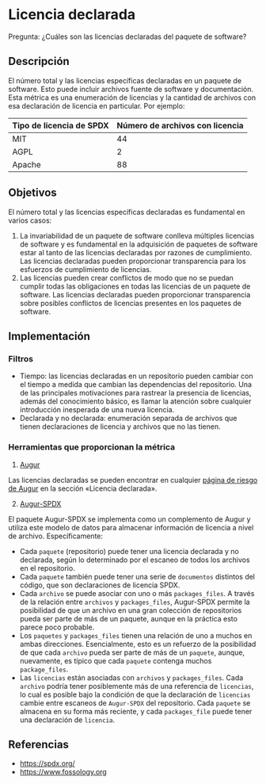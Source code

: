# Licencia declarada

Pregunta: ¿Cuáles son las licencias declaradas del paquete de software?

## Descripción
El número total y las licencias específicas declaradas en un paquete de software. Esto puede incluir archivos fuente de software y documentación. Esta métrica es una enumeración de licencias y la cantidad de archivos con esa declaración de licencia en particular. Por ejemplo:

| Tipo de licencia de SPDX | Número de archivos con licencia |
| ------------------------ | ------------------------------- |
| MIT                      | 44                              |
| AGPL                     | 2                               |
| Apache                   | 88                              |


## Objetivos
El número total y las licencias específicas declaradas es fundamental en varios casos:
1. La invariabilidad de un paquete de software conlleva múltiples licencias de software y es fundamental en la adquisición de paquetes de software estar al tanto de las licencias declaradas por razones de cumplimiento. Las licencias declaradas pueden proporcionar transparencia para los esfuerzos de cumplimiento de licencias.
2. Las licencias pueden crear conflictos de modo que no se puedan cumplir todas las obligaciones en todas las licencias de un paquete de software. Las licencias declaradas pueden proporcionar transparencia sobre posibles conflictos de licencias presentes en los paquetes de software.

## Implementación

### Filtros
* Tiempo: las licencias declaradas en un repositorio pueden cambiar con el tiempo a medida que cambian las dependencias del repositorio. Una de las principales motivaciones para rastrear la presencia de licencias, además del conocimiento básico, es llamar la atención sobre cualquier introducción inesperada de una nueva licencia.
* Declarada y no declarada: enumeración separada de archivos que tienen declaraciones de licencia y archivos que no las tienen.

### Herramientas que proporcionan la métrica

 1. [Augur](https://github.com/chaoss/augur)

 Las licencias declaradas se pueden encontrar en cualquier [página de riesgo de Augur](http://augur.osshealth.io/repo/Zephyr-RTOS/zephyr/risk) en la sección «Licencia declarada».

 2. [Augur-SPDX](https://github.com/chaoss/augur-spdx)

El paquete Augur-SPDX se implementa como un complemento de Augur y utiliza este modelo de datos para almacenar información de licencia a nivel de archivo. Específicamente:
* Cada `paquete` (repositorio) puede tener una licencia declarada y no declarada, según lo determinado por el escaneo de todos los archivos en el repositorio.
* Cada `paquete` también puede tener una serie de `documentos` distintos del código, que son declaraciones de licencia SPDX.
* Cada `archivo` se puede asociar con uno o más `packages_files`. A través de la relación entre `archivos` y `packages_files`, Augur-SPDX permite la posibilidad de que un archivo en una gran colección de repositorios pueda ser parte de más de un paquete, aunque en la práctica esto parece poco probable.
* Los `paquetes` y `packages_files` tienen una relación de uno a muchos en ambas direcciones. Esencialmente, esto es un refuerzo de la posibilidad de que cada `archivo` pueda ser parte de más de un `paquete`, aunque, nuevamente, es típico que cada `paquete` contenga muchos `package_files`.
* Las `licencias` están asociadas con `archivos` y `packages_files`. Cada `archivo` podría tener posiblemente más de una referencia de `licencias`, lo cual es posible bajo la condición de que la declaración de `licencias` cambie entre escaneos de `Augur-SPDX` del repositorio. Cada `paquete` se almacena en su forma más reciente, y cada `packages_file` puede tener una declaración de `licencia`.

## Referencias
* https://spdx.org/
* https://www.fossology.org
